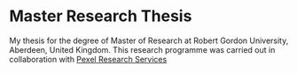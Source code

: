 # Master Research Thesis
My thesis for the degree of Master of Research at Robert Gordon University, Aberdeen, United Kingdom. This research programme was carried out in collaboration with [Pexel Research Services](http://www.pexel.co.uk/)
